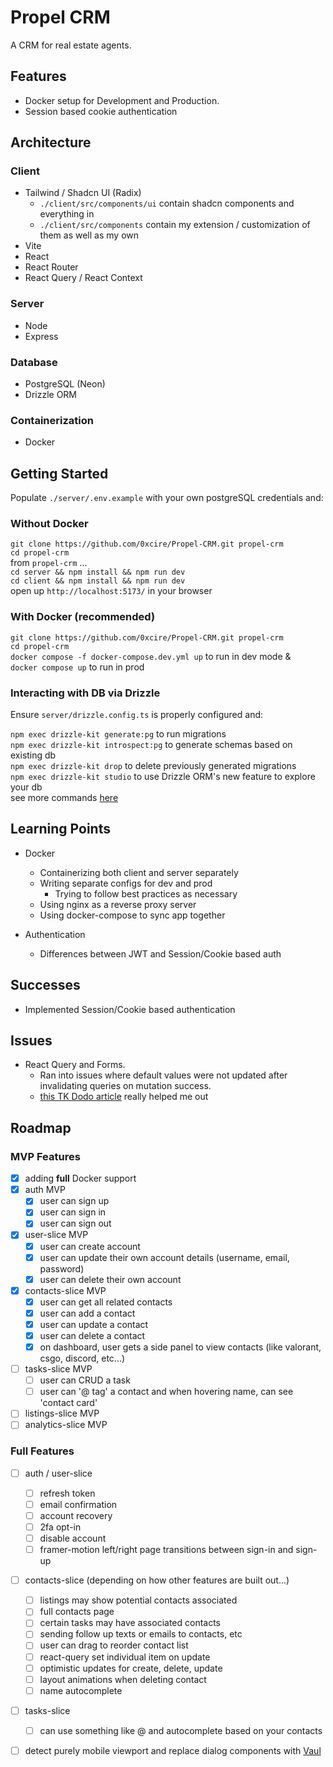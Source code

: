 # Propel CRM

A CRM for real estate agents.

## Features

- Docker setup for Development and Production.
- Session based cookie authentication

## Architecture

### Client

- Tailwind / Shadcn UI (Radix)
  - `./client/src/components/ui` contain shadcn components and everything in
  - `./client/src/components` contain my extension / customization of them as well as my own
- Vite
- React
- React Router
- React Query / React Context

### Server

- Node
- Express

### Database

- PostgreSQL (Neon)
- Drizzle ORM

### Containerization

- Docker

## Getting Started

Populate `./server/.env.example` with your own postgreSQL credentials and:

### Without Docker

`git clone https://github.com/0xcire/Propel-CRM.git propel-crm` \
`cd propel-crm` \
from `propel-crm` ... \
`cd server && npm install && npm run dev` \
`cd client && npm install && npm run dev` \
open up `http://localhost:5173/` in your browser

### With Docker (recommended)

`git clone https://github.com/0xcire/Propel-CRM.git propel-crm` \
`cd propel-crm` \
`docker compose -f docker-compose.dev.yml up` to run in dev mode & \
`docker compose up` to run in prod

### Interacting with DB via Drizzle

Ensure `server/drizzle.config.ts` is properly configured and:

`npm exec drizzle-kit generate:pg` to run migrations \
`npm exec drizzle-kit introspect:pg` to generate schemas based on existing db \
`npm exec drizzle-kit drop` to delete previously generated migrations \
`npm exec drizzle-kit studio` to use Drizzle ORM's new feature to explore your db \
see more commands [here](https://orm.drizzle.team/kit-docs/commands)

## Learning Points

- Docker

  - Containerizing both client and server separately
  - Writing separate configs for dev and prod
    - Trying to follow best practices as necessary
  - Using nginx as a reverse proxy server
  - Using docker-compose to sync app together

- Authentication

  - Differences between JWT and Session/Cookie based auth

## Successes

- Implemented Session/Cookie based authentication

## Issues

- React Query and Forms.
  - Ran into issues where default values were not updated after invalidating queries on mutation success.
  - [this TK Dodo article](https://tkdodo.eu/blog/react-query-and-forms) really helped me out

## Roadmap

### MVP Features

- [x] adding **full** Docker support
- [x] auth MVP
  - [x] user can sign up
  - [x] user can sign in
  - [x] user can sign out
- [x] user-slice MVP
  - [x] user can create account
  - [x] user can update their own account details (username, email, password)
  - [x] user can delete their own account
- [x] contacts-slice MVP
  - [x] user can get all related contacts
  - [x] user can add a contact
  - [x] user can update a contact
  - [x] user can delete a contact
  - [x] on dashboard, user gets a side panel to view contacts (like valorant, csgo, discord, etc...)
- [ ] tasks-slice MVP
  - [ ] user can CRUD a task
  - [ ] user can '@ tag' a contact and when hovering name, can see 'contact card'
- [ ] listings-slice MVP
- [ ] analytics-slice MVP

### Full Features

- [ ] auth / user-slice

  - [ ] refresh token
  - [ ] email confirmation
  - [ ] account recovery
  - [ ] 2fa opt-in
  - [ ] disable account
  - [ ] framer-motion left/right page transitions between sign-in and sign-up

- [ ] contacts-slice (depending on how other features are built out...)

  - [ ] listings may show potential contacts associated
  - [ ] full contacts page
  - [ ] certain tasks may have associated contacts
  - [ ] sending follow up texts or emails to contacts, etc
  - [ ] user can drag to reorder contact list
  - [ ] react-query set individual item on update
  - [ ] optimistic updates for create, delete, update
  - [ ] layout animations when deleting contact
  - [ ] name autocomplete

- [ ] tasks-slice

  - [ ] can use something like @<Name> and autocomplete based on your contacts

- [ ] detect purely mobile viewport and replace dialog components with [Vaul](https://github.com/emilkowalski/vaul)
